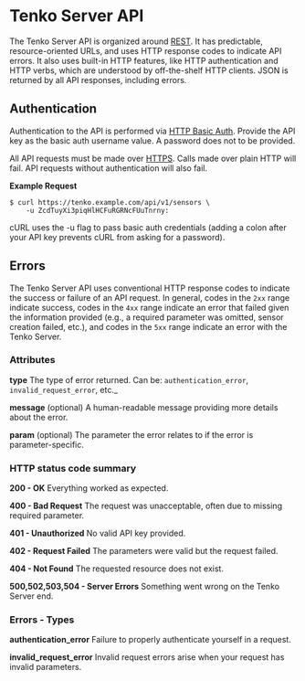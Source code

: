 # Tenko Server API

The Tenko Server API is organized around [REST](http://en.wikipedia.org/wiki/Representational_State_Transfer). It has predictable, resource-oriented URLs, and uses HTTP response codes to indicate API errors. It also uses built-in HTTP features, like HTTP authentication and HTTP verbs, which are understood by off-the-shelf HTTP clients. JSON is returned by all API responses, including errors.

## Authentication

Authentication to the API is performed via [HTTP Basic Auth](https://en.wikipedia.org/wiki/Basic_access_authentication). Provide the API key as the basic auth username value. A password does not to be provided.

All API requests must be made over [HTTPS](https://en.wikipedia.org/wiki/HTTP_Secure). Calls made over plain HTTP will fail. API requests without authentication will also fail.

**Example Request**

```
$ curl https://tenko.example.com/api/v1/sensors \
    -u ZcdTuyXi3piqHlHCFuRGRNcFUuTnrny:
```

cURL uses the -u flag to pass basic auth credentials (adding a colon after your API key prevents cURL from asking for a password).

## Errors

The Tenko Server API uses conventional HTTP response codes to indicate the success or failure of an API request. In general, codes in the ```2xx``` range indicate success, codes in the ```4xx``` range indicate an error that failed given the information provided (e.g., a required parameter was omitted, sensor creation failed, etc.), and codes in the ```5xx``` range indicate an error with the Tenko Server.

### Attributes

**type**
The type of error returned. Can be: ```authentication_error```, ```invalid_request_error```, etc._

**message** (optional)
A human-readable message providing more details about the error.

**param** (optional)
The parameter the error relates to if the error is parameter-specific.

### HTTP status code summary

**200 - OK**
Everything worked as expected.

**400 - Bad Request**
The request was unacceptable, often due to missing required parameter.

**401 - Unauthorized**
No valid API key provided.

**402 - Request Failed**
The parameters were valid but the request failed.

**404 - Not Found**
The requested resource does not exist.

**500,502,503,504 - Server Errors**
Something went wrong on the Tenko Server end.

### Errors - Types

**authentication_error**
Failure to properly authenticate yourself in a request.

**invalid_request_error**
Invalid request errors arise when your request has invalid parameters.